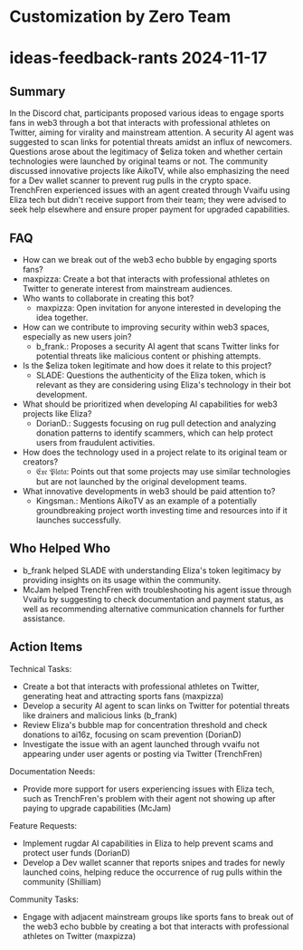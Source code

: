 # Customization by Zero Team

# ideas-feedback-rants 2024-11-17

## Summary
 In the Discord chat, participants proposed various ideas to engage sports fans in web3 through a bot that interacts with professional athletes on Twitter, aiming for virality and mainstream attention. A security AI agent was suggested to scan links for potential threats amidst an influx of newcomers. Questions arose about the legitimacy of $eliza token and whether certain technologies were launched by original teams or not. The community discussed innovative projects like AikoTV, while also emphasizing the need for a Dev wallet scanner to prevent rug pulls in the crypto space. TrenchFren experienced issues with an agent created through Vvaifu using Eliza tech but didn't receive support from their team; they were advised to seek help elsewhere and ensure proper payment for upgraded capabilities.

## FAQ
 - How can we break out of the web3 echo bubble by engaging sports fans?
  - maxpizza: Create a bot that interacts with professional athletes on Twitter to generate interest from mainstream audiences.
- Who wants to collaborate in creating this bot?
  - maxpizza: Open invitation for anyone interested in developing the idea together.
- How can we contribute to improving security within web3 spaces, especially as new users join?
  - b_frank.: Proposes a security AI agent that scans Twitter links for potential threats like malicious content or phishing attempts.
- Is the $eliza token legitimate and how does it relate to this project?
  - SLADE: Questions the authenticity of the Eliza token, which is relevant as they are considering using Eliza's technology in their bot development.
- What should be prioritized when developing AI capabilities for web3 projects like Eliza?
  - DorianD.: Suggests focusing on rug pull detection and analyzing donation patterns to identify scammers, which can help protect users from fraudulent activities.
- How does the technology used in a project relate to its original team or creators?
  - 𝔈𝔵𝔢 𝔓𝔩𝔞𝔱𝔞: Points out that some projects may use similar technologies but are not launched by the original development teams.
- What innovative developments in web3 should be paid attention to?
  - Kingsman.: Mentions AikoTV as an example of a potentially groundbreaking project worth investing time and resources into if it launches successfully.

## Who Helped Who
 - b_frank helped SLADE with understanding Eliza's token legitimacy by providing insights on its usage within the community.
- McJam helped TrenchFren with troubleshooting his agent issue through Vvaifu by suggesting to check documentation and payment status, as well as recommending alternative communication channels for further assistance.

## Action Items
 Technical Tasks:
- Create a bot that interacts with professional athletes on Twitter, generating heat and attracting sports fans (maxpizza)
- Develop a security AI agent to scan links on Twitter for potential threats like drainers and malicious links (b_frank)
- Review Eliza's bubble map for concentration threshold and check donations to ai16z, focusing on scam prevention (DorianD)
- Investigate the issue with an agent launched through vvaifu not appearing under user agents or posting via Twitter (TrenchFren)

Documentation Needs:
- Provide more support for users experiencing issues with Eliza tech, such as TrenchFren's problem with their agent not showing up after paying to upgrade capabilities (McJam)

Feature Requests:
- Implement rugdar AI capabilities in Eliza to help prevent scams and protect user funds (DorianD)
- Develop a Dev wallet scanner that reports snipes and trades for newly launched coins, helping reduce the occurrence of rug pulls within the community (Shilliam)

Community Tasks:
- Engage with adjacent mainstream groups like sports fans to break out of the web3 echo bubble by creating a bot that interacts with professional athletes on Twitter (maxpizza)

